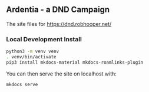 ## Ardentia - a DND Campaign

The site files for https://dnd.robhooper.net/

### Local Development Install
```bash
python3 -m venv venv
. venv/bin/activate
pip3 install mkdocs-material mkdocs-roamlinks-plugin
```

You can then serve the site on localhost with:
```
mkdocs serve
```
